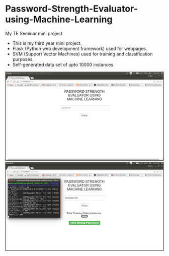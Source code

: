 # Password-Strength-Evaluator-using-Machine-Learning
My TE Seminar mini project

* This is my third year mini project.
* Flask (Python web development framework) used for webpages.
* SVM (Support Vector Machines) used for training and classification purposes.
* Self-generated data set of upto 10000 instances

![GUI for this Project](Passwrd.png "GUI For this project")
![Working of Password Strength Evaluator](Password.png "In Action")

